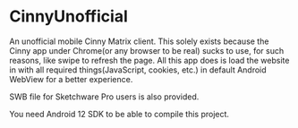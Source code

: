 # CinnyUnofficial
 An unofficial mobile Cinny Matrix client.
This solely exists because the Cinny app under Chrome(or any browser to be real) sucks to use, for such reasons, like swipe to refresh the page. All this app does is load the website in with all required things(JavaScript, cookies, etc.) in default Android WebView for a better experience.


SWB file for Sketchware Pro users is also provided.

You need Android 12 SDK to be able to compile this project.
